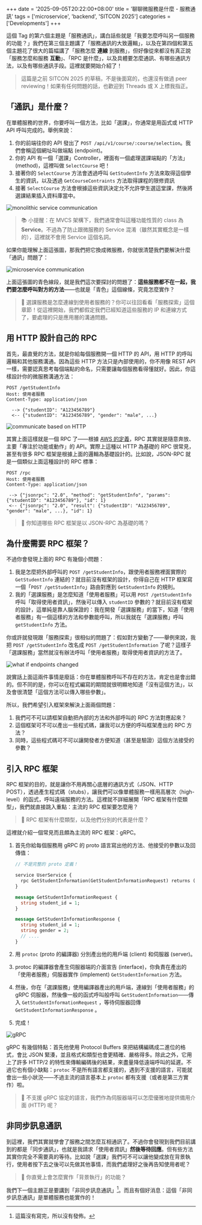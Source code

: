 +++
date = '2025-09-05T20:22:00+08:00'
title = '聊聊微服務是什麼 - 服務通訊'
tags = ['microservice', 'backend', 'SITCON 2025']
categories = ['Developments']
+++

這個 Tag 的第六個主題是「服務通訊」，講白話些就是「我要怎麼呼叫另一個服務的功能？」我們在第三個主題講了「服務通訊的大致邏輯」，以及在第四個和第五個主題花了很大的篇幅講了「服務怎麼 **連線** 到服務」，但好像從來都沒有真正說「服務怎麼和服務 **互動**」、「RPC 是什麼」，以及具體要怎麼通訊、有哪些通訊方法，以及有哪些通訊手段。這裡就要開始介紹了！

> 這篇是之前 SITCON 2025 的草稿，不是後面寫的，也還沒有做過 peer reviewing！如果有任何問題的話，也歡迎到 Threads 或 X 上標我指正。

## 「通訊」是什麼？

在單體服務的世界，你要呼叫一個方法，比如「選課」，你通常是用函式或 HTTP API 呼叫完成的。舉例來說：

1. 你的前端往你的 API 發出了 `POST /api/v1/course/:course/selection`。我們會稱這個網址叫做端點 (endpoint)。
2. 你的 API 有一個「選課」Controller，裡面有一個處理選課端點的「方法」(method)，這裡叫做 `SelectCourse` 吧！
3. 接著你的 `SelectCourse` 方法會透過呼叫 `GetStudentInfo` 方法來取得這個學生的資訊，以及透過 `GetCourseContraints` 方法取得課程的限修資訊
4. 接著 `SelectCourse` 方法會根據這些資訊決定允不允許學生選這堂課，然後將選課結果插入資料庫當中。

![monolithic service communication](https://assets.blog.pan93.com/microservice-service-communication/01-monolithic-service-communication-optimised.avif)

> 📚 小提醒：在 MVCS 架構下，我們通常會叫這種功能性質的 class 為 **Service**。不過為了防止跟微服務的 Service 混淆（雖然其實概念是一樣的），這裡就不會用 Service 這個名詞。

如果你能理解上面這張圖，那我們把它換成微服務，你就很清楚我們要解決什麼「通訊」問題了：

![microservice communication](https://assets.blog.pan93.com/microservice-service-communication/02-microservice-communication-optimised.avif)

上面這張圖的青色線段，就是我們這次要探討的問題了：**這些服務都不在一起，我們要怎麼呼叫對方的方法**——也就是「青色」這個線條，究竟怎麼實作？

> 🫨 選課服務是怎麼連線到使用者服務的？你可以往回看看「服務探索」這個章節！從這裡開始，我們都假定我們已經知道這些服務的 IP 和連線方式了，要處理的只是應用層的溝通問題。

## 用 HTTP 設計自己的 RPC

首先，最直覺的方法，就是你給每個服務開一個 HTTP 的 API，用 HTTP 的呼叫邏輯和其他服務溝通。因為這些 HTTP 方法只是內部使用的，你不用像 REST API 一樣，需要認真思考每個端點的命名，只需要讓每個服務看得懂就好。因此，你這樣設計你的微服務溝通方法：

```plain
POST /getStudentInfo
Host: 使用者服務
Content-Type: application/json

  --> {"studentID": "A123456789"}
  <-- {"studentID": "A123456789", "gender": "male", ...}
```

![communicate based on HTTP](https://assets.blog.pan93.com/microservice-service-communication/03-communicate-based-on-http-optimised.avif)

其實上面這樣就是一個 RPC 了——根據 [AWS 的定義](https://aws.amazon.com/tw/compare/the-difference-between-rpc-and-rest/)，RPC 其實就是隨意奔放、主要「專注於功能或動作」的 API。實際上這種以 HTTP 為基礎的 RPC 很常見，甚至有很多 RPC 框架是根據上面的邏輯為基礎設計的。比如說，JSON-RPC 就是一個類似上面這種設計的 RPC 標準：

```plain
POST /rpc
Host: 使用者服務
Content-Type: application/json

 --> {"jsonrpc": "2.0", "method": "getStudentInfo", "params": {"studentID": "A123456789"}, "id": 1}
 <-- {"jsonrpc": "2.0", "result": {"studentID": "A123456789", "gender": "male", ...}, "id": 1}
```

> 🤔 你知道哪些 RPC 框架是以 JSON-RPC 為基礎的嗎？

## 為什麼需要 RPC 框架？

不過你會發現上面的 RPC 有幾個小問題：

1. 我是怎麼把外部呼叫的 `POST /getStudentInfo`，跟使用者服務裡面實際的 `GetStudentInfo` 連結的？就目前沒有框架的設計，你得自己在 HTTP 框架寫一個「`POST /getStudentInfo`」路由對應到 `GetStudentInfo` 的規則。
2. 我的「選課服務」是怎麼知道「使用者服務」可以用 `POST /getStudentInfo` 呼叫「取得使用者資訊」，然後可以傳入 `studentID` 參數的？就目前沒有框架的設計，這單純是靠人腦保證的：我在開發「選課服務」的當下，知道「使用者服務」有一個這樣的方法和參數能呼叫，所以我就在「選課服務」呼叫 `getStudentInfo` 方法。

你或許就發現跟「服務探索」很相似的問題了：假如對方變動了——舉例來說，我把 `POST /getStudentInfo` 改名成 `POST /getStudentInformation` 了呢？這樣子「選課服務」當然就沒有辦法呼叫「使用者服務」取得使用者資訊的方法了。

![what if endpoints changed](https://assets.blog.pan93.com/microservice-service-communication/04-what-if-endpoint-changed-optimised.avif)

說實話上面這兩件事情是廢話：你在單體服務呼叫不存在的方法，肯定也是會出錯的。但不同的是，你可以在程式編寫的期間就很明顯地知道「沒有這個方法」，以及會很清楚「這個方法可以傳入哪些參數」。

所以，我們希望引入框架來解決上面兩個問題：

1. 我們可不可以請框架自動把內部的方法和外部呼叫的 RPC 方法對應起來？
2. 這個框架可不可以產出一些程式碼，讓我可以方便的呼叫框架產出的 RPC 方法？
3. 同時，這些程式碼可不可以讓開發者方便知道（甚至是驗證）這個方法接受的參數？

## 引入 RPC 框架

RPC 框架的目的，就是讓你不用再關心底層的通訊方式（JSON、HTTP POST），透過產生程式碼（stubs），讓我們可以像單體服務一樣用高層次（high-level）的函式，呼叫遠端服務的方法。這裡就不詳細展開「RPC 框架有什麼類型」，我們就直接跳入重點：主流的 RPC 框架要怎麼用？

> 🤔 RPC 框架有什麼類型，以及他們分別的代表是什麼？

這裡就介紹一個常見而且頗為主流的 RPC 框架：gRPC。

1. 首先你給每個服務用 gRPC 的 proto 語言寫出他的方法、他接受的參數以及回傳值：

    ```protobuf
    // 不是完整的 proto 定義！

    service UserService {
      rpc GetStudentInformation(GetStudentInformationRequest) returns (GetStudentInformationResponse)
    }

    message GetStudentInformationRequest {
      string student_id = 1;
    }

    message GetStudentInformationResponse {
      string student_id = 1;
      string gender = 2;
      // ....
    }
    ```

2. 用 `protoc` (proto 的編譯器) 分別產出他的用戶端 (client) 和伺服器 (server)。
3. protoc 的編譯器會產生伺服器端的介面宣告 (interface)，你負責在產出的「使用者服務」伺服器實作 (implement) `GetStudentInformation` 方法。
4. 然後，你在「選課服務」使用編譯器產出的用戶端，連線到「使用者服務」的 gRPC 伺服器，然後像一般的函式呼叫般呼叫 `GetStudentInformation`——傳入 `GetStudentInformationRequest` ，等待伺服器回傳 `GetStudentInformationResponse` 。
5. 完成！

![gRPC](https://assets.blog.pan93.com/microservice-service-communication/05-grpc-optimised.avif)

gRPC 有幾個特點：首先他使用 Protocol Buffers 來把結構編碼成二進位的格式，會比 JSON 緊湊，並且格式和類型也會更精確、嚴格得多。除此之外，它用上了許多 HTTP/2 的特性來傳輸編碼後的結果，來盡量降低遠端呼叫的延遲。不過它也有個小缺點：`protoc` 不是所有語言都支援的，遇到不支援的語言，可能就會出一些小狀況——不過主流的語言基本上 `protoc` 都有支援（或者是第三方實作）啦。

> 🤔 不支援 gRPC 協定的語言，我們作為伺服器端可以怎麼優雅地提供備用介面 (HTTP) 呢？

## 非同步訊息通訊

到這裡，我們其實就學會了服務之間怎麼互相通訊了。不過你會發現到我們目前講到的都是「同步通訊」，也就是我請求「使用者資訊」**然後等待回應**。但有些方法其實你完全不需要真的等待。比如說「選課」我們可不可以讓他變成放在背景執行，使用者按下去之後可以先做其他事情，而我們處理好之後再告知使用者呢？

> 🤔 你直覺上會怎麼實作「背景執行」的功能？

我們下一個主題正是要講到「非同步訊息通訊」[^1]。而且有個好消息：這個「非同步訊息通訊」是單體服務也能實作的！

[^1]: 這篇沒有寫完，所以沒有發佈。
